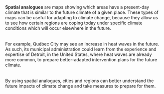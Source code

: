 __Spatial analogues__ are maps showing which areas have a 
present-day climate that is similar to the future climate 
of a given place. These types of maps can be useful for adapting to 
climate change, because they allow us to see how certain regions are coping today under 
specific climate conditions which will occur elsewhere in the future.
<br>
<br>
<br>
For example, Québec City may see an increase in heat waves in the future. 
As such, its municipal administration could learn from the experience and 
expertise of Detroit, in the United States, where heat waves are already 
more common, to prepare better-adapted intervention plans for 
the future climate.
<br>
<br>
<br>
By using spatial analogues, cities and regions can better understand the future impacts of climate change and take measures to prepare for them.
